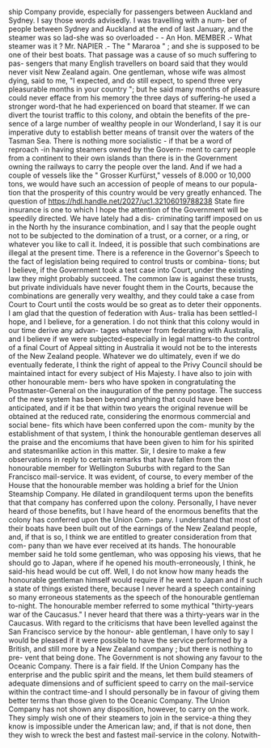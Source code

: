 ship Company provide, especially for passengers between Auckland and Sydney. I say those words advisedly. I was travelling with a num- ber of people between Sydney and Auckland at the end of last January, and the steamer was so lad-she was so overloaded - - An Hon. MEMBER .- What steamer was it ? Mr. NAPIER .- The " Mararoa " ; and she is supposed to be one of their best boats. That passage was a cause of so much suffering to pas- sengers that many English travellers on board said that they would never visit New Zealand again. One gentleman, whose wife was almost dying, said to me, "I expected, and do still expect, to spend three very pleasurable months in your country "; but he said many months of pleasure could never efface from his memory the three days of suffering-he used a stronger word-that he had experienced on board that steamer. If we can divert the tourist traffic to this colony, and obtain the benefits of the pre- sence of a large number of wealthy people in our Wonderland, I say it is our imperative duty to establish better means of transit over the waters of the Tasman Sea. There is nothing more socialistic - if that be a word of reproach -in having steamers owned by the Govern- ment to carry people from a continent to their own islands than there is in the Government owning the railways to carry the people over the land. And if we had a couple of vessels like the " Grosser Kurfürst," vessels of 8.000 or 10,000 tons, we would have such an accession of people of means to our popula- tion that the prosperity of this country would be very greatly enhanced. The question of https://hdl.handle.net/2027/uc1.32106019788238 State fire insurance is one to which I hope the attention of the Government will be speedily directed. We have lately had a dis- criminating tariff imposed on us in the North hy the insurance combination, and I say that the people ought not to be subjected to the domination of a trust, or a corner, or a ring, or whatever you like to call it. Indeed, it is possible that such combinations are illegal at the present time. There is a reference in the Governor's Speech to the fact of legislation being required to control trusts or combina- tions; but I believe, if the Government took a test case into Court, under the existing law they might probably succeed. The common law is against these trusts, but private individuals have never fought them in the Courts, because the combinations are generally very wealthy, and they could take a case from Court to Court until the costs would be so great as to deter their opponents. I am glad that the question of federation with Aus- tralia has been settled-I hope, and I believe, for a generation. I do not think that this colony would in our time derive any advan- tages whatever from federating with Australia, and I believe if we were subjected-especially in legal matters-to the control of a final Court of Appeal sitting in Australia it would not be to the interests of the New Zealand people. Whatever we do ultimately, even if we do eventually federate, I think the right of appeal to the Privy Council should be maintained intact for every subject of His Majesty. I have also to join with other honourable mem- bers who have spoken in congratulating the Postmaster-General on the inauguration of the penny postage. The success of the new system has been beyond anything that could have been anticipated, and if it be that within two years the original revenue will be obtained at the reduced rate, considering the enormous commercial and social bene- fits which have been conferred upon the com- munity by the establishment of that system, I think the honourable gentleman deserves all the praise and the encomiums that have been given to him for his spirited and statesmanlike action in this matter. Sir, I desire to make a few observations in reply to certain remarks that have fallen from the honourable member for Wellington Suburbs with regard to the San Francisco mail-service. It was evident, of course, to every member of the House that the honourable member was holding a brief for the Union Steamship Company. He dilated in grandiloquent terms upon the benefits that that company has conferred upon the colony. Personally, I have never heard of those benefits, but I have heard of the enormous benefits that the colony has conferred upon the Union Com- pany. I understand that most of their boats have been built out of the earnings of the New Zealand people, and, if that is so, I think we are entitled to greater consideration from that com- pany than we have ever received at its hands. The honourable member said he told some gentleman, who was opposing his views, that he should go to Japan, where if he opened his mouth-erroneously, I think, he said-his head would be cut off. Well, I do not know how many heads the honourable gentleman himself would require if he went to Japan and if such a state of things existed there, because I never heard a speech containing so many erroneous statements as the speech of the honourable gentleman to-night. The honourable member referred to some mythical "thirty-years war of the Caucasus." I never heard that there was a thirty-years war in the Caucasus. With regard to the criticisms that have been levelled against the San Francisco service by the honour- able gentleman, I have only to say I would be pleased if it were possible to have the service performed by a British, and still more by a New Zealand company ; but there is nothing to pre- vent that being done. The Government is not showing any favour to the Oceanic Company. There is a fair field. If the Union Company has the enterprise and the public spirit and the means, let them build steamers of adequate dimensions and of sufficient speed to carry on the mail-service within the contract time-and I should personally be in favour of giving them better terms than those given to the Oceanic Company. The Union Company has not shown any disposition, however, to carry on the work. They simply wish one of their steamers to join in the service-a thing they know is impossible under the American law; and, if that is not done, then they wish to wreck the best and fastest mail-service in the colony. Notwith- 